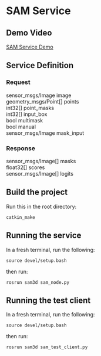 # SAM Service 

## Demo Video
[SAM Service Demo](https://drive.google.com/file/d/1pzJgu_1q0TXr2X5bVeldBZIeMFzdJczH/view?usp=sharing)

## Service Definition

### Request
sensor_msgs/Image image <br>
geometry_msgs/Point[] points <br>
int32[] point_masks <br>
int32[] input_box <br>
bool multimask <br>
bool manual <br>
sensor_msgs/Image mask_input <br>

### Response
sensor_msgs/Image[] masks <br>
float32[] scores <br>
sensor_msgs/Image[] logits <br>

## Build the project
Run this in the root directory:
```
catkin_make
```

## Running the service 
In a fresh terminal, run the following:
```
source devel/setup.bash
```
then run:
```
rosrun sam3d sam_node.py
```

## Running the test client
In a fresh terminal, run the following:
```
source devel/setup.bash
```
then run:
```
rosrun sam3d sam_test_client.py
```


